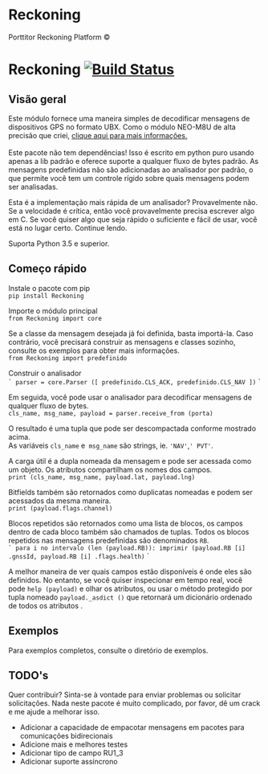# Reckoning
Porttitor Reckoning Platform ©

###
# Reckoning [![Build Status](https://travis-ci.org/porttitor/Reckoning.svg?branch=master)](https://travis-ci.org/porttitor/Reckoning)

## Visão geral
Este módulo fornece uma maneira simples de decodificar mensagens de dispositivos GPS no formato UBX.
Como o módulo NEO-M8U de alta precisão que criei,
<a href="https://docs.porttitor.com.br"> clique aqui para mais informações. </a> <br>
<br>
Este pacote não tem dependências! Isso é escrito em python puro usando apenas a lib padrão e oferece suporte a qualquer
fluxo de bytes padrão. As mensagens predefinidas não são adicionadas ao analisador por padrão, o que permite
você tem um controle rígido sobre quais mensagens podem ser analisadas.

Esta é a implementação mais rápida de um analisador? Provavelmente não. Se a velocidade é crítica, então você
provavelmente precisa escrever algo em C. Se você quiser algo que seja rápido o suficiente
e fácil de usar, você está no lugar certo. Continue lendo.

Suporta Python 3.5 e superior.

## Começo rápido

Instale o pacote com pip <br>
`pip install Reckoning`

Importe o módulo principal <br>
`from Reckoning import core`

Se a classe da mensagem desejada já foi definida, basta importá-la.
Caso contrário, você precisará construir as mensagens e classes sozinho, consulte os exemplos para obter mais informações. <br>
`from Reckoning import predefinido`

Construir o analisador <br>
`` `
parser = core.Parser ([
  predefinido.CLS_ACK,
  predefinido.CLS_NAV
])
`` `

Em seguida, você pode usar o analisador para decodificar mensagens de qualquer fluxo de bytes. <br>
`cls_name, msg_name, payload = parser.receive_from (porta)`

O resultado é uma tupla que pode ser descompactada conforme mostrado acima. <br>
As variáveis ​​`cls_name` e` msg_name` são strings, ie. `'NAV'`,`' PVT'`. <br>

A carga útil é a dupla nomeada da mensagem e pode ser acessada como um objeto. Os atributos compartilham os nomes dos campos. <br>
`print (cls_name, msg_name, payload.lat, payload.lng)`

Bitfields também são retornados como duplicatas nomeadas e podem ser acessados ​​da mesma maneira. <br>
`print (payload.flags.channel)`

Blocos repetidos são retornados como uma lista de blocos, os campos dentro de cada bloco também são chamados de tuplas. Todos os blocos repetidos nas mensagens predefinidas são denominados `RB`. <br>
`` `
para i no intervalo (len (payload.RB)):
  imprimir (payload.RB [i] .gnssId, payload.RB [i] .flags.health)
`` `

A melhor maneira de ver quais campos estão disponíveis é onde eles são definidos. No entanto, se você quiser inspecionar em tempo real, você pode `help (payload)` e olhar os atributos, ou usar o método protegido por tupla nomeado `payload._asdict ()` que retornará um dicionário ordenado de todos os atributos .


## Exemplos
Para exemplos completos, consulte o diretório de exemplos.

## TODO's
Quer contribuir? Sinta-se à vontade para enviar problemas ou solicitar solicitações.
Nada neste pacote é muito complicado, por favor, dê um crack e me ajude a melhorar isso.

- Adicionar a capacidade de empacotar mensagens em pacotes para comunicações bidirecionais
- Adicione mais e melhores testes
- Adicionar tipo de campo RU1_3
- Adicionar suporte assíncrono 

